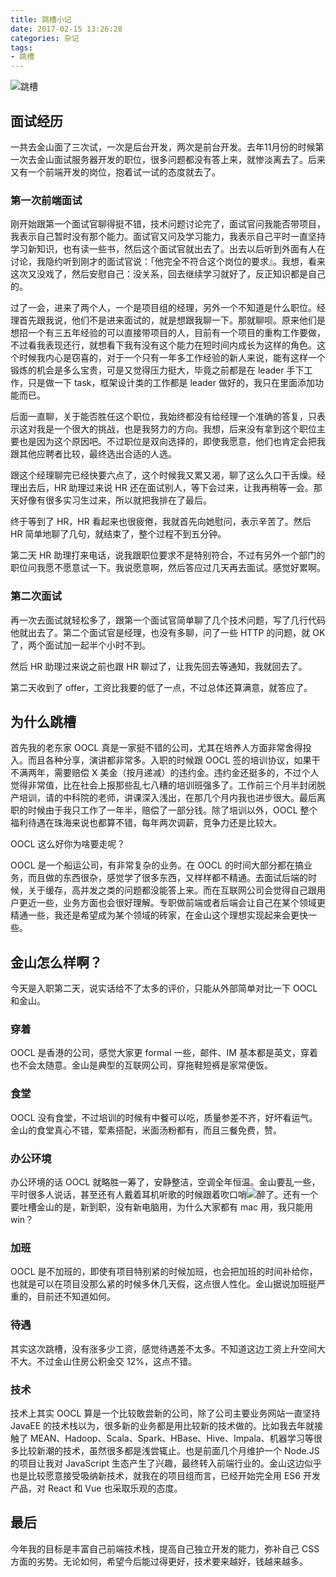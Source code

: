 ```yaml
---
title: 跳槽小记
date: 2017-02-15 13:26:28
categories: 杂记
tags:
- 跳槽
---
```


<img src="/assets/img/跳槽.png" alt="跳槽">

## 面试经历

一共去金山面了三次试，一次是后台开发，两次是前台开发。去年11月份的时候第一次去金山面试服务器开发的职位，很多问题都没有答上来，就惨淡离去了。后来又有一个前端开发的岗位，抱着试一试的态度就去了。
<!-- more -->

### 第一次前端面试

刚开始跟第一个面试官聊得挺不错，技术问题讨论完了，面试官问我能否带项目，我表示自己暂时没有那个能力。面试官又问及学习能力，我表示自己平时一直坚持学习新知识，也有读一些书，然后这个面试官就出去了。出去以后听到外面有人在讨论，我隐约听到刚才的面试官说：「他完全不符合这个岗位的要求』。我想，看来这次又没戏了，然后安慰自己：没关系，回去继续学习就好了，反正知识都是自己的。

过了一会，进来了两个人，一个是项目组的经理，另外一个不知道是什么职位。经理首先跟我说，他们不是进来面试的，就是想跟我聊一下。那就聊呗。原来他们是想招一个有三五年经验的可以直接带项目的人，目前有一个项目的重构工作要做，不过看我表现还行，就想看下我有没有这个能力在短时间内成长为这样的角色。这个时候我内心是窃喜的，对于一个只有一年多工作经验的新人来说，能有这样一个锻炼的机会是多么宝贵，可是又觉得压力挺大，毕竟之前都是在 leader 手下工作，只是做一下 task，框架设计类的工作都是 leader 做好的，我只在里面添加功能而已。

后面一直聊，关于能否胜任这个职位，我始终都没有给经理一个准确的答复，只表示这对我是一个很大的挑战，也是我努力的方向。我想，后来没有拿到这个职位主要也是因为这个原因吧。不过职位是双向选择的，即使我愿意，他们也肯定会把我跟其他应聘者比较，最终选出合适的人选。

跟这个经理聊完已经快要六点了，这个时候我又累又渴，聊了这么久口干舌燥。经理出去后，HR 助理过来说 HR 还在面试别人，等下会过来，让我再稍等一会。那天好像有很多实习生过来，所以就把我排在了最后。

终于等到了 HR，HR 看起来也很疲倦，我就首先向她慰问，表示辛苦了。然后 HR 简单地聊了几句，就结束了，整个过程不到五分钟。

第二天 HR 助理打来电话，说我跟职位要求不是特别符合，不过有另外一个部门的职位问我愿不愿意试一下。我说愿意啊，然后答应过几天再去面试。感觉好累啊。

### 第二次面试

再一次去面试就轻松多了，跟第一个面试官简单聊了几个技术问题，写了几行代码他就出去了。第二个面试官是经理，也没有多聊，问了一些 HTTP 的问题，就 OK 了，两个面试加一起半个小时不到。

然后 HR 助理过来说之前也跟 HR 聊过了，让我先回去等通知，我就回去了。

第二天收到了 offer，工资比我要的低了一点，不过总体还算满意，就答应了。

## 为什么跳槽

首先我的老东家 OOCL 真是一家挺不错的公司，尤其在培养人方面非常舍得投入。而且各种分享，演讲都非常多。入职的时候跟 OOCL 签的培训协议，如果干不满两年，需要赔偿 X 美金（按月递减）的违约金。违约金还挺多的，不过个人觉得非常值，比在社会上报那些乱七八糟的培训班强多了。工作前三个月半封闭脱产培训，请的中科院的老师，讲课深入浅出，在那几个月内我也进步很大。最后离职的时候由于我只工作了一年半，赔偿了一部分钱。除了培训以外，OOCL 整个福利待遇在珠海来说也都算不错，每年两次调薪，竞争力还是比较大。

OOCL 这么好你为啥要走呢？

OOCL 是一个船运公司，有非常复杂的业务。在 OOCL 的时间大部分都在搞业务，而且做的东西很杂，感觉学了很多东西，又样样都不精通。去面试后端的时候，关于缓存，高并发之类的问题都没能答上来。而在互联网公司会觉得自己跟用户更近一些，业务方面也会很好理解。专职做前端或者后端会让自己在某个领域更精通一些，我还是希望成为某个领域的砖家，在金山这个理想实现起来会更快一些。

## 金山怎么样啊？

今天是入职第二天，说实话给不了太多的评价，只能从外部简单对比一下 OOCL 和金山。

### 穿着

OOCL 是香港的公司，感觉大家更 formal 一些，邮件、IM 基本都是英文，穿着也不会太随意。金山是典型的互联网公司，穿拖鞋短裤是家常便饭。

### 食堂

OOCL 没有食堂，不过培训的时候有中餐可以吃，质量参差不齐，好坏看运气。金山的食堂真心不错，荤素搭配，米面汤粉都有，而且三餐免费，赞。

### 办公环境

办公环境的话 OOCL 就略胜一筹了，安静整洁，空调全年恒温。金山要乱一些，平时很多人说话，甚至还有人戴着耳机听歌的时候跟着吹口哨<img src="/assets/img/我也是醉了.jpg" alt="醉了">。还有一个要吐槽金山的是，新到职，没有新电脑用，为什么大家都有 mac 用，我只能用 win？

### 加班

OOCL 是不加班的，即使有项目特别紧的时候加班，也会把加班的时间补给你，也就是可以在项目没那么紧的时候多休几天假，这点很人性化。金山据说加班挺严重的，目前还不知道如何。

### 待遇

其实这次跳槽，没有涨多少工资，感觉待遇差不太多。不知道这边工资上升空间大不大。不过金山住房公积金交 12%，这点不错。

### 技术

技术上其实 OOCL 算是一个比较敢尝新的公司，除了公司主要业务网站一直坚持 JavaEE 的技术栈以为，很多新的业务都是用比较新的技术做的。比如我去年就接触了 MEAN、Hadoop、Scala、Spark、HBase、Hive、Impala、机器学习等很多比较新潮的技术，虽然很多都是浅尝辄止。也是前面几个月维护一个 Node.JS 的项目让我对 JavaScript 生态产生了兴趣，最终转入前端行业的。金山这边似乎也是比较愿意接受吸纳新技术，就我在的项目组而言，已经开始完全用 ES6 开发产品，对 React 和 Vue 也采取乐观的态度。

## 最后

今年我的目标是丰富自己前端技术栈，提高自己独立开发的能力，弥补自己 CSS 方面的劣势。无论如何，希望今后能过得更好，技术要来越好，钱越来越多。

